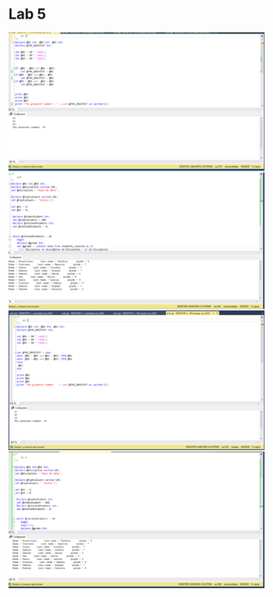 # Lab 5

![Alt text](https://github.com/FreakishNature/DB/blob/master/lab5/screenshots/ex1.PNG)
![Alt text](https://github.com/FreakishNature/DB/blob/master/lab5/screenshots/ex2.PNG)
![Alt text](https://github.com/FreakishNature/DB/blob/master/lab5/screenshots/ex3.PNG)
![Alt text](https://github.com/FreakishNature/DB/blob/master/lab5/screenshots/ex4.PNG)
